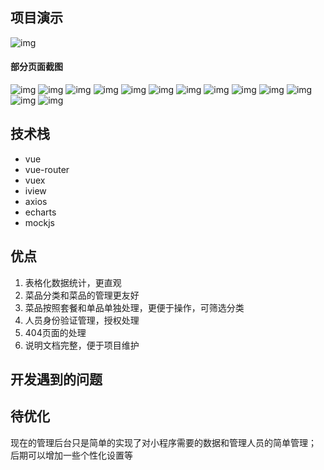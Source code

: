 ## 项目演示
![img](http://pbsp6zdxi.bkt.clouddn.com/pcshow.gif)
#### 部分页面截图
![img](./img/cat.png)
![img](./img/catadd.png)
![img](./img/catedit.png)
![img](./img/update.png)
![img](./img/user.png)
![img](./img/usercat.png)
![img](./img/pcshow1.png)
![img](./img/pcshow2.png)
![img](./img/pcshow3.png)
![img](./img/pcshow4.png)
![img](./img/pcshow5.png)
![img](./img/info.png)
![img](./img/statistics.png)



## 技术栈
- vue
- vue-router
- vuex
- iview
- axios
- echarts
- mockjs

## 优点
1. 表格化数据统计，更直观
2. 菜品分类和菜品的管理更友好
3. 菜品按照套餐和单品单独处理，更便于操作，可筛选分类
4. 人员身份验证管理，授权处理
5. 404页面的处理
6. 说明文档完整，便于项目维护

## 开发遇到的问题

## 待优化
现在的管理后台只是简单的实现了对小程序需要的数据和管理人员的简单管理；
后期可以增加一些个性化设置等
